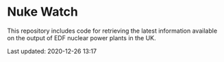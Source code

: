 # Nuke Watch

This repository includes code for retrieving the latest information available on the output of EDF nuclear power plants in the UK.

Last updated: 2020-12-26 13:17